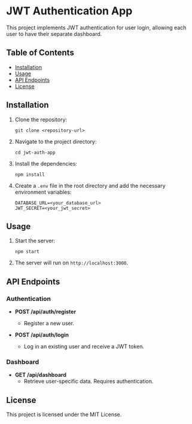 # JWT Authentication App

This project implements JWT authentication for user login, allowing each user to have their separate dashboard. 

## Table of Contents
- [Installation](#installation)
- [Usage](#usage)
- [API Endpoints](#api-endpoints)
- [License](#license)

## Installation

1. Clone the repository:
   ```
   git clone <repository-url>
   ```

2. Navigate to the project directory:
   ```
   cd jwt-auth-app
   ```

3. Install the dependencies:
   ```
   npm install
   ```

4. Create a `.env` file in the root directory and add the necessary environment variables:
   ```
   DATABASE_URL=<your_database_url>
   JWT_SECRET=<your_jwt_secret>
   ```

## Usage

1. Start the server:
   ```
   npm start
   ```

2. The server will run on `http://localhost:3000`.

## API Endpoints

### Authentication
- **POST /api/auth/register**
  - Register a new user.
  
- **POST /api/auth/login**
  - Log in an existing user and receive a JWT token.

### Dashboard
- **GET /api/dashboard**
  - Retrieve user-specific data. Requires authentication.

## License

This project is licensed under the MIT License.